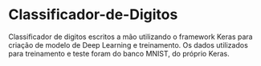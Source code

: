 # Classificador-de-Digitos
Classificador de digitos escritos a mão utilizando o framework Keras para criação de modelo de Deep Learning e treinamento. Os dados utilizados para treinamento e teste foram do banco MNIST, do próprio Keras.
